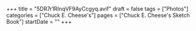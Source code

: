 +++
title = "5DR7r1RInqVF9AyCcgyq.avif"
draft = false
tags = ["Photos"]
categories = ["Chuck E. Cheese's"]
pages = ["Chuck E. Cheese's Sketch Book"]
startDate = ""
+++

